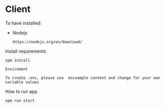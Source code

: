 # Client

To have installed:

- Nodejs

  ```
  https://nodejs.org/en/download/
  ```

Install requirements

```
npm install
```

```
Enviroment

To create .env, please use  envsample content and change for your own variable values
```

How to run app

```
npm run start
```